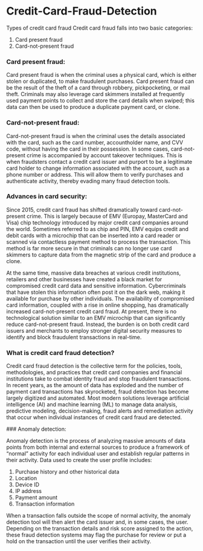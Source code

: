 # Credit-Card-Fraud-Detection


Types of credit card fraud
 Credit card fraud falls into two basic categories: 

1. Card present fraud
2. Card-not-present fraud

### Card present fraud:
 Card present fraud is when the criminal uses a physical card, which is either stolen or duplicated, to make fraudulent purchases. Card present fraud can be the result of the theft of a card through robbery, pickpocketing, or mail theft. Criminals may also leverage card skimmers installed at frequently used payment points to collect and store the card details when swiped; this data can then be used to produce a duplicate payment card, or clone.

### Card-not-present fraud:
 Card-not-present fraud is when the criminal uses the details associated with the card, such as the card number, accountholder name, and CVV code, without having the card in their possession. In some cases, card-not-present crime is accompanied by account takeover techniques. This is when fraudsters contact a credit card issuer and purport to be a legitimate card holder to change information associated with the account, such as a phone number or address. This will allow them to verify purchases and authenticate activity, thereby evading many fraud detection tools.

### Advances in card security:
 Since 2015, credit card fraud has shifted dramatically toward card-not-present crime. This is largely because of EMV (Europay, MasterCard and Visa) chip technology introduced by major credit card companies around the world.  Sometimes referred to as chip and PIN, EMV equips credit and debit cards with a microchip that can be inserted into a card reader or scanned via contactless payment method to process the transaction. This method is far more secure in that criminals can no longer use card skimmers to capture data from the magnetic strip of the card and produce a clone.

At the same time, massive data breaches at various credit institutions, retailers and other businesses have created a black market for compromised credit card data and sensitive information. Cybercriminals that have stolen this information often post it on the dark web, making it available for purchase by other individuals. The availability of compromised card information, coupled with a rise in online shopping, has dramatically increased card-not-present credit card fraud. At present, there is no technological solution similar to an EMV microchip that can significantly reduce card-not-present fraud. Instead, the burden is on both credit card issuers and merchants to employ stronger digital security measures to identify and block fraudulent transactions in real-time.

### What is credit card fraud detection?
 Credit card fraud detection is the collective term for the policies, tools, methodologies, and practices that credit card companies and financial institutions take to combat identity fraud and stop fraudulent transactions. In recent years, as the amount of data has exploded and the number of payment card transactions has skyrocketed, fraud detection has become largely digitized and automated. Most modern solutions leverage artificial intelligence (AI) and machine learning (ML) to manage data analysis, predictive modeling, decision-making, fraud alerts and remediation activity that occur when individual instances of credit card fraud are detected.  

‍### Anomaly detection:

 Anomaly detection is the process of analyzing massive amounts of data points from both internal and external sources to produce a framework of “normal” activity for each individual user and establish regular patterns in their activity. Data used to create the user profile includes:

1. Purchase history and other historical data
2. Location
3. Device ID
4. IP address
5. Payment amount
6. Transaction information
 

When a transaction falls outside the scope of normal activity, the anomaly detection tool will then alert the card issuer and, in some cases, the user. Depending on the transaction details and risk score assigned to the action, these fraud detection systems may flag the purchase for review or put a hold on the transaction until the user verifies their activity.
